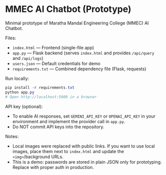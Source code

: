 # MMEC AI Chatbot (Prototype)

Minimal prototype of Maratha Mandal Engineering College (MMEC) AI Chatbot.

Files:
- `index.html` — Frontend (single-file app)
- `app.py` — Flask backend (serves `index.html` and provides `/api/query` and `/api/logs`)
- `users.json` — Default credentials for demo
- `requirements.txt` — Combined dependency file (Flask, requests)

Run locally:

```powershell
pip install -r requirements.txt
python app.py
# Open http://localhost:5000 in a browser
```

API key (optional):
- To enable AI responses, set `GEMINI_API_KEY` or `OPENAI_API_KEY` in your environment and implement the provider call in `app.py`.
- Do NOT commit API keys into the repository.

Notes:
- Local images were replaced with public links. If you want to use local images, place them next to `index.html` and update the `<img>`/background URLs.
- This is a demo: passwords are stored in plain JSON only for prototyping. Replace with proper auth in production.


